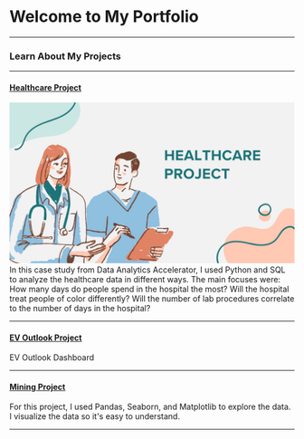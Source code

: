 # Welcome to My Portfolio

---

### Learn About My Projects

---

#### [Healthcare Project](https://www.datacamp.com/datalab/w/b222f704-6d6d-4807-b5e3-728af2ddf03e/report)
<img src="images/Green Orange Blue Creative Healthcare Facility Presentation.jpg?raw=true"/>
In this case study from Data Analytics Accelerator, I used Python and SQL to analyze the healthcare data in different ways. 
The main focuses were:
How many days do people spend in the hospital the most?
Will the hospital treat people of color differently?
Will the number of lab procedures correlate to the number of days in the hospital? 

---
#### [EV Outlook Project](https://public.tableau.com/app/profile/jiabao.zhang/viz/EVoutlook2023/Dashboard1?publish=yes)

EV Outlook Dashboard

---

#### [Mining Project](https://www.datacamp.com/datalab/w/869bd308-fcdb-473b-a865-e12f68a594c9/report)
For this project, I used Pandas, Seaborn, and Matplotlib to explore the data. I visualize the data so it's easy to understand.  

---

